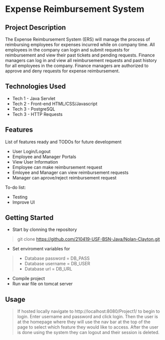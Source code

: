 # Expense Reimbursement System

## Project Description

The Expense Reimbursement System (ERS) will manage the process of reimbursing employees for expenses incurred while on company time. 
All employees in the company can login and submit requests for reimbursement and view their past tickets and pending requests. 
Finance managers can log in and view all reimbursement requests and past history for all employees in the company. Finance managers are authorized to 
approve and deny requests for expense reimbursement.

## Technologies Used

* Tech 1 - Java Servlet
* Tech 2 - Front-end HTML/CSS/Javascript
* Tech 3 - PostgreSQL
* Tech 3 - HTTP Requests 

## Features

List of features ready and TODOs for future development
* User Login/Logout
* Employee and Manager Portals 
* View User Information
* Employee can make reimbursement request
* Emloyee and Manager can view reimbursement requests
* Manager can aprove/reject reimbursement request

To-do list:
* Testing
* Improve UI

## Getting Started
   
* Start by clonning the repository
>git clone https://github.com/210419-USF-BSN-Java/Nolan-Clayton.git

* Set enviroment variables for  
> * Database password =  DB_PASS
> * Database username =  DB_USER
> * Database url =  DB_URL
* Compile project
* Run war file on tomcat server


## Usage

> If hosted locally navigate to http://localhost:8080/Project1/ to begin to login. Enter username and password and click login. Then the user is at the homepage where they will
use the nav bar at the top of the page to select which feature they would like to access. After the user is done using the system they can logout and their session is deleted.
